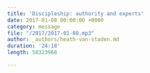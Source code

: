 ```yaml
---
title: 'Discipleship: authority and experts'
date: 2017-01-08 00:00:00 +0000
category: message
file: "/2017/2017-01-08.mp3"
author: _authors/heath-van-staden.md
duration: '24:18'
length: 58323968

---
```

